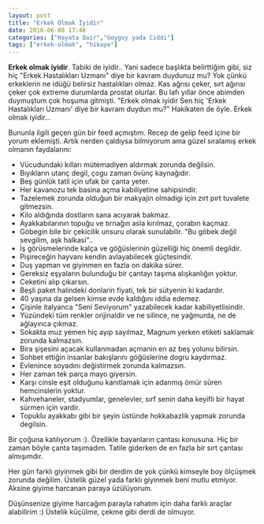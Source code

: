 ```yaml
---
layout: post
title: "Erkek Olmak İyidir"
date: 2010-06-08 17:40
categories: ["Hayata Dair","Goygoy yada Ciddi"]
tags: ["erkek-olmak", "hikaye"]
---
```


**Erkek olmak iyidir**. Tabiki de iyidir.. Yani sadece başlıkta belirttiğim gibi, siz hiç "Erkek Hastalıkları Uzmanı" diye bir kavram duydunuz mu? Yok çünkü erkeklerin ne idüğü belirsiz hastalıkları olmaz. Kas ağrısı çeker, sırt ağırısı çeker çok extreme durumlarda prostat olurlar. Bu lafı yıllar önce abimden duymuştum çok hoşuma gitmişti. "Erkek olmak iyidir Sen hiç 'Erkek Hastalıkları Uzmanı' diye bir kavram duydun mu?" Hakikaten de öyle. Erkek olmak iyidir...

Bununla ilgili geçen gün bir feed açmıştım. Recep de gelip feed içine bir yorum eklemişti. Artık nerden çaldıysa bilmiyorum ama güzel sıralamış erkek olmanın faydalarını:

- Vücudundaki kılları mütemadiyen aldırmak zorunda değilsin. 
- Bıyıkların utanç degil, çogu zaman övünç kaynağıdır.
- Beş günlük tatil için ufak bir çanta yeter. 
- Her kavanozu tek basina açma kabiliyetine sahipsindir. 
- Tazelemek zorunda olduğun bir makyajin olmadigi için zırt pırt tuvalete gitmezsin. 
- Kilo aldığında dostların sana acıyarak bakmaz. 
- Ayakkabılarının topuğu ve tırnağın asla kırılmaz, çorabın kaçmaz. 
- Göbegin bile bir çekicilik unsuru olarak sunulabilir. "Bu göbek değil sevgilim, aşk halkasi".. 
- İş görüsmelerinde kalça ve göğüslerinin güzelliği hiç önemli degildir. 
- Pişireceğin hayvanı kendin avlayabilecek güçtesindir. 
- Duş yapman ve giyinmen en fazla on dakika sürer. 
- Gereksiz eşyaların bulunduğu bir çantayı taşıma alışkanlığın yoktur.
- Ceketini alıp çıkarsın.
- Beşli paket halindeki donlarin fiyati, tek bir sütyenin ki kadardır. 
- 40 yaşına da gelsen kimse evde kaldığını iddia edemez. 
- Çişinle italyanca "Seni Seviyorum" yazabilecek kadar kabiliyetlisindir.
- Yüzündeki tüm renkler orijinaldir ve ne silince, ne yağmurda, ne de ağlayınca çıkmaz.
- Sokakta muz yemen hiç ayıp sayılmaz, Magnum yerken etiketi saklamak zorunda kalmazsın.
- Bira şişesini açacak kullanmadan açmanin en az beş yolunu bilirsin.
- Sohbet ettiğin insanlar bakışlarını göğüslerine dogru kaydırmaz.
- Evlenince soyadını değistirmek zorunda kalmazsın.
- Her zaman tek parça mayo giyersin. 
- Karşı cinsle eşit olduğunu kanıtlamak için adanmış ömür süren hemcinslerin yoktur.
- Kahvehaneler, stadyumlar, genelevler, sırf senin daha keyifli bir hayat sürmen için vardir.
- Topuklu ayakkabı gibi bir şeyin üstünde hokkabazlik yapmak zorunda degilsin.

Bir çoğuna katılıyorum :). Özellikle bayanların çantası konusuna. Hiç bir zaman böyle çanta taşımadım. Tatile giderken de en fazla bir sırt çantası almışımdır. 

Her gün farklı giyinmek gibi bir derdim de yok çünkü kimseyle boy ölçüşmek zorunda değilim. Üstelik güzel yada farklı giyinmek beni mutlu etmiyor. Aksine giyime harcanan paraya üzülüyorum. 

Düşünsenize giyime harcağım parayla rahatım için daha farklı araçlar alabilirim :) Üstelik küçülme, çekme gibi derdi de olmuyor.